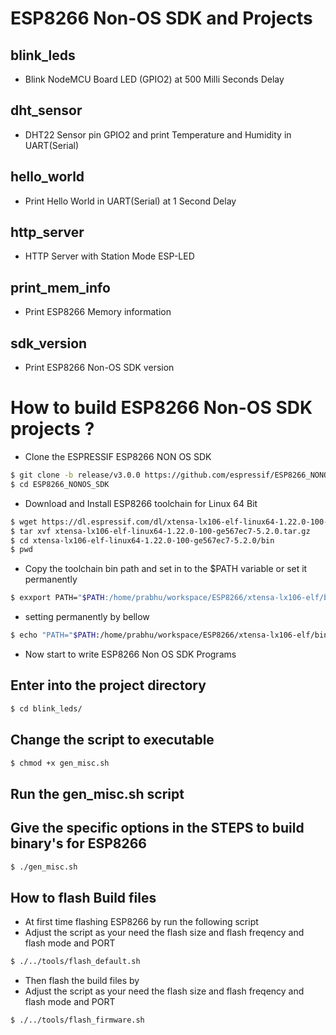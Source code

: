 # ESP8266 Non-OS SDK and Projects

## blink_leds
- Blink NodeMCU Board LED (GPIO2) at 500 Milli Seconds Delay

## dht_sensor
- DHT22 Sensor pin GPIO2 and print Temperature and Humidity in UART(Serial)
		
## hello_world
- Print Hello World in UART(Serial) at 1 Second Delay

## http_server
- HTTP Server with Station Mode ESP-LED 

## print_mem_info
- Print ESP8266 Memory information

## sdk_version
- Print ESP8266 Non-OS SDK version


# How to build ESP8266 Non-OS SDK projects ?

- Clone the ESPRESSIF ESP8266 NON OS SDK
```sh
$ git clone -b release/v3.0.0 https://github.com/espressif/ESP8266_NONOS_SDK.git
$ cd ESP8266_NONOS_SDK
```
- Download and Install ESP8266 toolchain for Linux 64 Bit
```sh
$ wget https://dl.espressif.com/dl/xtensa-lx106-elf-linux64-1.22.0-100-ge567ec7-5.2.0.tar.gz
$ tar xvf xtensa-lx106-elf-linux64-1.22.0-100-ge567ec7-5.2.0.tar.gz
$ cd xtensa-lx106-elf-linux64-1.22.0-100-ge567ec7-5.2.0/bin
$ pwd
```
- Copy the toolchain bin path and set in to the $PATH variable or set it permanently
```sh
$ exxport PATH="$PATH:/home/prabhu/workspace/ESP8266/xtensa-lx106-elf/bin"
```
- setting permanently by bellow
```sh
$ echo "PATH="$PATH:/home/prabhu/workspace/ESP8266/xtensa-lx106-elf/bin"" >> ~/.bashrc
```

- Now start to write ESP8266 Non OS SDK Programs

## Enter into the project directory
```sh
$ cd blink_leds/
```

## Change the script to executable
```sh
$ chmod +x gen_misc.sh
```

## Run the gen_misc.sh script
## Give the specific options in the STEPS to build binary's for ESP8266
```sh
$ ./gen_misc.sh
```

## How to flash Build files
- At first time flashing ESP8266 by run the following script 
- Adjust the script as your need the flash size and flash freqency and flash mode and PORT 

```sh
$ ./../tools/flash_default.sh
```

- Then flash the build files by
- Adjust the script as your need the flash size and flash freqency and flash mode and PORT 
```sh
$ ./../tools/flash_firmware.sh
```
